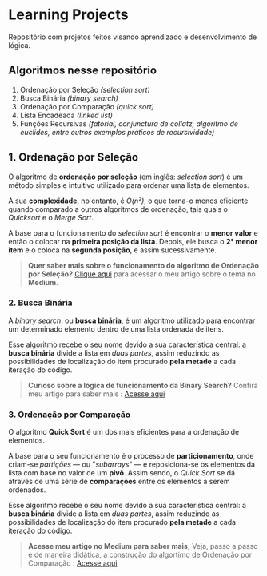 # **Learning Projects**

Repositório com projetos feitos visando aprendizado e desenvolvimento de lógica. 

## Algoritmos nesse repositório

1. Ordenação por Seleção *(selection sort)*
2. Busca Binária *(binary search)*
3. Ordenação por Comparação *(quick sort)*
4. Lista Encadeada *(linked list)*
5. Funções Recursivas *(fatorial, conjunctura de collatz, algoritmo de euclides, entre outros exemplos práticos de recursividade)*

## 1. Ordenação por Seleção

O algoritmo de **ordenação por seleção** (em inglês: *selection sort*) é um método simples e intuitivo utilizado para ordenar uma lista de elementos.

A sua **complexidade**, no entanto, é *O(n²)*, o que torna-o menos eficiente quando comparado a outros algoritmos de ordenação, tais quais o *Quicksort* e o *Merge Sort*.

A base para o funcionamento do *selection sort* é encontrar o **menor valor** e então o colocar na **primeira posição da lista**. Depois, ele busca o **2° menor item** e o coloca na **segunda posição**, e assim sucessivamente.

> **Quer saber mais sobre o funcionamento do algoritmo de Ordenação por Seleção?** [Clique aqui](https://medium.com/@ricardo.davila.freitas/0b4806a90626) para acessar o meu artigo sobre o tema no **Medium**.

### 2. Busca Binária

A *binary search*, ou **busca binária**, é um algoritmo utilizado para encontrar um determinado elemento dentro de uma lista ordenada de itens.

Esse algoritmo recebe o seu nome devido a sua característica central: a **busca binária** divide a lista em *duas partes*, assim reduzindo as possibilidades de localização do item procurado **pela metade** a cada iteração do código.

> **Curioso sobre a lógica de funcionamento da Binary Search?** Confira meu artigo para saber mais : [Acesse aqui](https://medium.com/@ricardo.davila.freitas/algoritmo-de-busca-binária-binary-search-bbdd875d8ff3)


### 3. Ordenação por Comparação

O algoritmo **Quick Sort** é um dos mais eficientes para a ordenação de elementos.

A base para o seu funcionamento é o processo de **particionamento**, onde criam-se *partições* — ou "*subarrays*" — e reposiciona-se os elementos da lista com base no valor de um **pivô**. Assim sendo, o *Quick Sort* se dá através de uma série de **comparações** entre os elementos a serem ordenados.


Esse algoritmo recebe o seu nome devido a sua característica central: a **busca binária** divide a lista em *duas partes*, assim reduzindo as possibilidades de localização do item procurado **pela metade** a cada iteração do código.

> **Acesse meu artigo no Medium para saber mais;** Veja, passo a passo e de maneira didática, a construção do algortimo de Ordenação por Comparação : [Acesse aqui](https://medium.com/@ricardo.davila.freitas/algoritmo-quick-sort-ordena%C3%A7%C3%A3o-por-compara%C3%A7%C3%A3o-f5ccc3a4e231)
